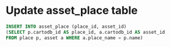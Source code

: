 # Update asset_place table

```sql
INSERT INTO asset_place (place_id, asset_id) 
(SELECT p.cartodb_id AS place_id, a.cartodb_id AS asset_id 
FROM place p, asset a WHERE a.place_name = p.name)
```
